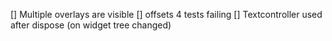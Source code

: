 [] Multiple overlays are visible
[] offsets 4 tests failing
[] Textcontroller used after dispose (on widget tree changed)